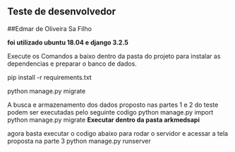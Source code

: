 ## Teste de desenvolvedor
##Edmar de Oliveira Sa Filho

**foi utilizado ubuntu 18.04 e django 3.2.5**


Execute os Comandos a baixo dentro da pasta do projeto para instalar as dependencias e preparar o banco de dados.

pip install -r requirements.txt

python manage.py migrate

A busca e armazenamento dos dados proposto nas partes 1 e 2 do teste podem ser executadas pelo seguinte codigo
python manage.py import
python manage.py migrate
**Executar dentro da pasta arkmedsapi**

agora basta executar o codigo abaixo para rodar o servidor e acessar a tela proposta na parte 3
python manage.py runserver


